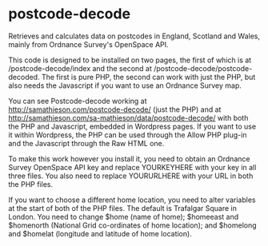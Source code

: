 # postcode-decode
Retrieves and calculates data on postcodes in England, Scotland and Wales, mainly from Ordnance Survey's OpenSpace API.

This code is designed to be installed on two pages, the first of which is at /postcode-decode/index and the second at /postcode-decode/postcode-decoded. The first is pure PHP, the second can work with just the PHP, but also needs the Javascript if you want to use an Ordnance Survey map.

You can see Postcode-decode working at http://samathieson.com/postcode-decode/ (just the PHP) and at http://samathieson.com/sa-mathieson/data/postcode-decode/ with both the PHP and Javascript, embedded in Wordpress pages. If you want to use it within Wordpress, the PHP can be used through the Allow PHP plug-in and the Javascript through the Raw HTML one.

To make this work however you install it, you need to obtain an Ordnance Survey OpenSpace API key and replace YOURKEYHERE with your key in all three files. You also need to replace YOURURLHERE with your URL in both the PHP files.

If you want to choose a different home location, you need to alter variables at the start of both of the PHP files. The default is Trafalgar Square in London. You need to change $home (name of home); $homeeast and $homenorth (National Grid co-ordinates of home location); and $homelong and $homelat (longitude and latitude of home location). 
